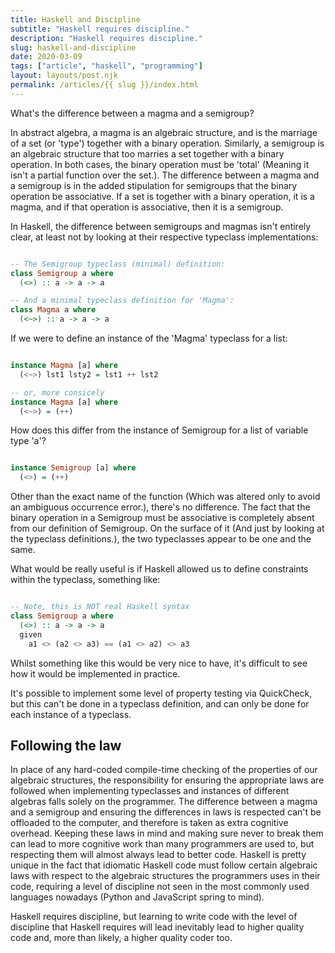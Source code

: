 ```yaml
---
title: Haskell and Discipline
subtitle: "Haskell requires discipline."
description: "Haskell requires discipline."
slug: haskell-and-discipline
date: 2020-03-09
tags: ["article", "haskell", "programming"]
layout: layouts/post.njk
permalink: /articles/{{ slug }}/index.html
---
```


What's the difference between a magma and a semigroup?

In abstract algebra, a magma is an algebraic structure, and is the marriage of a set (or 'type') together with a binary operation. Similarly, a semigroup is an algebraic structure that too marries a set together with a binary operation. In both cases, the binary operation must be 'total' (Meaning it isn't a partial function over the set.). The difference between a magma and a semigroup is in the added stipulation for semigroups that the binary operation be associative. If a set is together with a binary operation, it is a magma, and if that operation is associative, then it is a semigroup.

In Haskell, the difference between semigroups and magmas isn't entirely clear, at least not by looking at their respective typeclass implementations:

```haskell

-- The Semigroup typeclass (minimal) definition:
class Semigroup a where
  (<>) :: a -> a -> a

-- And a minimal typeclass definition for 'Magma':
class Magma a where
  (<~>) :: a -> a -> a

```

If we were to define an instance of the 'Magma' typeclass for a list:

```haskell

instance Magma [a] where
  (<~>) lst1 lsty2 = lst1 ++ lst2

-- or, more consicely
instance Magma [a] where
  (<~>) = (++)

```

How does this differ from the instance of Semigroup for a list of variable type 'a'?

```haskell

instance Semigroup [a] where
  (<>) = (++)

```

Other than the exact name of the function (Which was altered only to avoid an ambiguous occurrence error.), there's no difference. The fact that the binary operation in a Semigroup must be associative is completely absent from our definition of Semigroup. On the surface of it (And just by looking at the typeclass definitions.), the two typeclasses appear to be one and the same.

What would be really useful is if Haskell allowed us to define constraints within the typeclass, something like:

```haskell

-- Note, this is NOT real Haskell syntax
class Semigroup a where
  (<>) :: a -> a -> a
  given
    a1 <> (a2 <> a3) == (a1 <> a2) <> a3

```

Whilst something like this would be very nice to have, it's difficult to see how it would be implemented in practice.

It's possible to implement some level of property testing via QuickCheck, but this can't be done in a typeclass definition, and can only be done for each instance of a typeclass.

## Following the law

In place of any hard-coded compile-time checking of the properties of our algebraic structures, the responsibility for ensuring the appropriate laws are followed when implementing typeclasses and instances of different algebras falls solely on the programmer. The difference between a magma and a semigroup and ensuring the differences in laws is respected can't be offloaded to the computer, and therefore is taken as extra cognitive overhead. Keeping these laws in mind and making sure never to break them can lead to more cognitive work than many programmers are used to, but respecting them will almost always lead to better code. Haskell is pretty unique in the fact that idiomatic Haskell code must follow certain algebraic laws with respect to the algebraic structures the programmers uses in their code, requiring a level of discipline not seen in the most commonly used languages nowadays (Python and JavaScript spring to mind).

Haskell requires discipline, but learning to write code with the level of discipline that Haskell requires will lead inevitably lead to higher quality code and, more than likely, a higher quality coder too.
